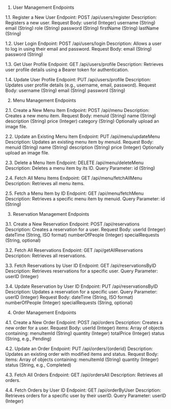 1. User Management Endpoints
   
1.1. Register a New User
Endpoint: POST /api/users/register
Description: Registers a new user.
Request Body:
userid (Integer)
username (String)
email (String)
role (String)
password (String)
firstName (String)
lastName (String)

1.2. User Login
Endpoint: POST /api/users/login
Description: Allows a user to log in using their email and password.
Request Body:
email (String)
password (String)

1.3. Get User Profile
Endpoint: GET /api/users/profile
Description: Retrieves user profile details using a Bearer token for authentication.

1.4. Update User Profile
Endpoint: PUT /api/users/profile
Description: Updates user profile details (e.g., username, email, password).
Request Body:
username (String)
email (String)
password (String)

2. Menu Management Endpoints
   
2.1. Create a New Menu Item
Endpoint: POST /api/menu
Description: Creates a new menu item.
Request Body:
menuid (String)
name (String)
description (String)
price (Integer)
category (String)
Optionally upload an image file.

2.2. Update an Existing Menu Item
Endpoint: PUT /api/menu/updateMenu
Description: Updates an existing menu item by menuid.
Request Body:
menuid (String)
name (String)
description (String)
price (Integer)
Optionally upload an image file.

2.3. Delete a Menu Item
Endpoint: DELETE /api/menu/deleteMenu
Description: Deletes a menu item by its ID.
Query Parameter: id (String)

2.4. Fetch All Menu Items
Endpoint: GET /api/menu/fetchAllMenu
Description: Retrieves all menu items.

2.5. Fetch a Menu Item by ID
Endpoint: GET /api/menu/fetchMenu
Description: Retrieves a specific menu item by menuid.
Query Parameter: id (String)

3. Reservation Management Endpoints

3.1. Create a New Reservation
Endpoint: POST /api/reservations
Description: Creates a reservation for a user.
Request Body:
userId (Integer)
dateTime (String, ISO format)
numberOfPeople (Integer)
specialRequests (String, optional)

3.2. Fetch All Reservations
Endpoint: GET /api/getAllReservations
Description: Retrieves all reservations.

3.3. Fetch Reservations by User ID
Endpoint: GET /api/reservationsByID
Description: Retrieves reservations for a specific user.
Query Parameter: userID (Integer)

3.4. Update Reservation by User ID
Endpoint: PUT /api/reservationsByID
Description: Updates a reservation for a specific user.
Query Parameter: userID (Integer)
Request Body:
dateTime (String, ISO format)
numberOfPeople (Integer)
specialRequests (String, optional)

4. Order Management Endpoints

4.1. Create a New Order
Endpoint: POST /api/orders
Description: Creates a new order for a user.
Request Body:
userId (Integer)
items: Array of objects containing:
menuItemId (String)
quantity (Integer)
totalPrice (Integer)
status (String, e.g., Pending)

4.2. Update an Order
Endpoint: PUT /api/orders/{orderid}
Description: Updates an existing order with modified items and status.
Request Body:
items: Array of objects containing:
menuItemId (String)
quantity (Integer)
status (String, e.g., Completed)

4.3. Fetch All Orders
Endpoint: GET /api/ordersAll
Description: Retrieves all orders.

4.4. Fetch Orders by User ID
Endpoint: GET /api/orderByUser
Description: Retrieves orders for a specific user by their userID.
Query Parameter: userID (Integer)
